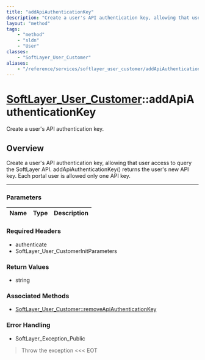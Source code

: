 ```yaml
---
title: "addApiAuthenticationKey"
description: "Create a user's API authentication key, allowing that user access to query the SoftLayer API. addApiAuthenticationKey()... "
layout: "method"
tags:
    - "method"
    - "sldn"
    - "User"
classes:
    - "SoftLayer_User_Customer"
aliases:
    - "/reference/services/softlayer_user_customer/addApiAuthenticationKey"
---
```

# [SoftLayer_User_Customer](/reference/services/SoftLayer_User_Customer)::addApiAuthenticationKey

Create a user's API authentication key.


## Overview 
Create a user's API authentication key, allowing that user access to query the SoftLayer API. addApiAuthenticationKey() returns the user's new API key. Each portal user is allowed only one API key. 

-----

### Parameters 
|Name | Type | Description |
| --- | --- | --- |


### Required Headers
* authenticate
* SoftLayer_User_CustomerInitParameters


### Return Values
* string


### Associated Methods

*  [SoftLayer_User_Customer::removeApiAuthenticationKey](/reference/services/SoftLayer_User_Customer/removeApiAuthenticationKey )



### Error Handling

* SoftLayer_Exception_Public 

> Throw the exception <<< EOT 



